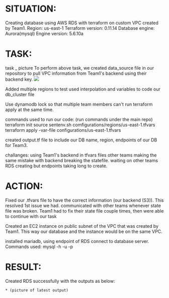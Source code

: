 
# SITUATION:

 Creating database using AWS RDS with terraform on custom VPC created by Team1.
   Region: us-east-1
   Terraform version: 0.11.14
   Database engine: Aurora(mysql) 
   Engine version: 5.6.10a 
  

# TASK:
  task _ picture
  To perform above task, we created data_source file in our repository to pull VPC information from Team1's backend using their backend key. 
 ![](images/https://files.slack.com/files-pri/T3KACT7EH-F010YN5A2QG/screenshot_216.png)

Added multiple regions to test
used interpolation and variables to code our db_cluster file

Use dynamodb lock so that multiple team members can't run terraform apply at the same time. 

commands used to run our code: (run commands under the main repo)
terraform init
source sentenv.sh comfigurations/regions/us-east-1.tfvars
terraform apply -var-file configurations/us-east-1.tfvars

created output.tf file to include our DB name, region, endpoints of our DB for Team3. 


challanges:
using Team1's backend in tfvars files
other teams making the same mistake with backend breaking the statefile.
waiting on other teams 
RDS creating but endpoints taking long to create. 


# ACTION:
  
  Fixed our .tfvars file to have the correct information (our backend (S3)). This resolved 1st issue we had.
  communicated with other teams whenever state file was broken. 
  Team1 had to fix their state file couple times, then were able to continue with our task

  Created an EC2 instance on public subnet of the VPC that was created by Team1. This way our database and the instance would be on the same VPC. 

  installed mariadb, using endpoint of RDS connect to database server. Commands used:
     mysql -h <RDS endpoint> -u <mysqlusername> -p 


# RESULT: 

Created RDS successfully with the outputs as below:


    * (picture of latest output)
